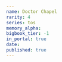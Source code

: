 ```yaml
---
name: Doctor Chapel
rarity: 4
series: tos
memory_alpha:
bigbook_tier: -1
in_portal: true
date:
published: true
---
```



